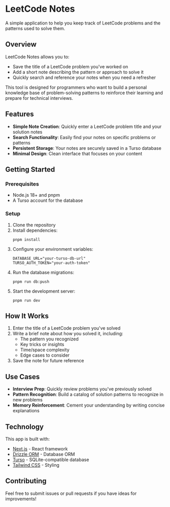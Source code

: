 # LeetCode Notes

A simple application to help you keep track of LeetCode problems and the patterns used to solve them.

## Overview

LeetCode Notes allows you to:

- Save the title of a LeetCode problem you've worked on
- Add a short note describing the pattern or approach to solve it
- Quickly search and reference your notes when you need a refresher

This tool is designed for programmers who want to build a personal knowledge base of problem-solving patterns to reinforce their learning and prepare for technical interviews.

## Features

- **Simple Note Creation**: Quickly enter a LeetCode problem title and your solution notes
- **Search Functionality**: Easily find your notes on specific problems or patterns
- **Persistent Storage**: Your notes are securely saved in a Turso database
- **Minimal Design**: Clean interface that focuses on your content

## Getting Started

### Prerequisites

- Node.js 18+ and pnpm
- A Turso account for the database

### Setup

1. Clone the repository
2. Install dependencies:
   ```
   pnpm install
   ```
3. Configure your environment variables:
   ```
   DATABASE_URL="your-turso-db-url"
   TURSO_AUTH_TOKEN="your-auth-token"
   ```
4. Run the database migrations:
   ```
   pnpm run db:push
   ```
5. Start the development server:
   ```
   pnpm run dev
   ```

## How It Works

1. Enter the title of a LeetCode problem you've solved
2. Write a brief note about how you solved it, including:
   - The pattern you recognized
   - Key tricks or insights
   - Time/space complexity
   - Edge cases to consider
3. Save the note for future reference

## Use Cases

- **Interview Prep**: Quickly review problems you've previously solved
- **Pattern Recognition**: Build a catalog of solution patterns to recognize in new problems
- **Memory Reinforcement**: Cement your understanding by writing concise explanations

## Technology

This app is built with:
- [Next.js](https://nextjs.org) - React framework
- [Drizzle ORM](https://orm.drizzle.team) - Database ORM
- [Turso](https://turso.tech) - SQLite-compatible database
- [Tailwind CSS](https://tailwindcss.com) - Styling

## Contributing

Feel free to submit issues or pull requests if you have ideas for improvements!

